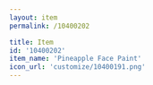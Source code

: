 ```yaml
---
layout: item
permalink: /10400202

title: Item
id: '10400202'
item_name: 'Pineapple Face Paint'
icon_url: 'customize/10400191.png'
---
```


